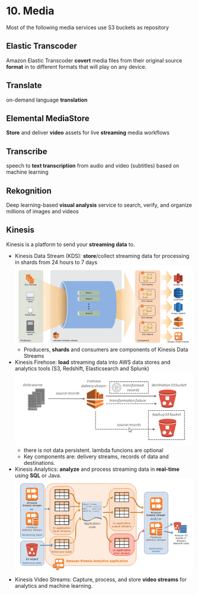 # 10. Media

Most of the following media services use S3 buckets as repository

## Elastic Transcoder 

Amazon Elastic Transcoder **covert** media files from their original source **format** in to different formats that will play on any device.

## Translate

on-demand language **translation**

## Elemental MediaStore

**Store** and deliver **video** assets for live **streaming** media workflows

## Transcribe 

speech to **text transcription** from audio and video (subtitles) based on machine learning

## Rekognition

Deep learning-based **visual analysis** service to search, verify, and organize millions of images and videos

## Kinesis

Kinesis is a platform to send your **streaming data** to.

* Kinesis Data Stream (KDS): **store**/collect streaming data for processing in shards from 24 hours to 7 days
    ![](img/Kinesis-Data-Streams.png)
    * Producers, **shards** and consumers are components of Kinesis Data Streams
* Kinesis Firehose: **load** streaming data into AWS data stores and analytics tools (S3, Redshift, Elasticsearch and Splunk)
    ![](img/Kinesis-Data-Firehose.png)
    * there is not data persistent. lambda funcions are optional 
    * Key components are: delivery streams, records of data and destinations.
* Kinesis Analytics: **analyze** and process streaming data in **real-time** using **SQL** or Java.
    ![](img/Amazon-Kinesis-Data-Analytics.png)
* Kinesis Video Streams: Capture, process, and store **video streams** for analytics and machine learning.